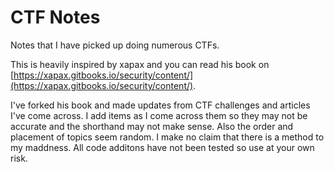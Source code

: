 # CTF Notes

Notes that I have picked up doing numerous CTFs.

This is heavily inspired by xapax and you can read his book on [https://xapax.gitbooks.io/security/content/](https://xapax.gitbooks.io/security/content/).

I've forked his book and made updates from CTF challenges and articles I've come across. I add items as I come across them so they may not be accurate and the shorthand may not make sense. Also the order and placement of topics seem random. I make no claim that there is a method to my maddness. All code additons have not been tested so use at your own risk.

